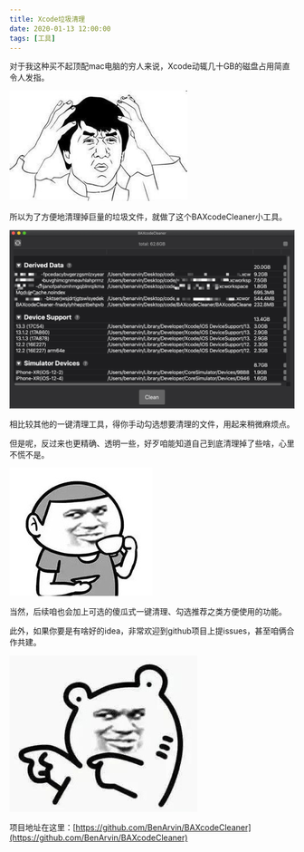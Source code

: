 ```yaml
---
title: Xcode垃圾清理
date: 2020-01-13 12:00:00
tags: [工具]
---
```


对于我这种买不起顶配mac电脑的穷人来说，Xcode动辄几十GB的磁盘占用简直令人发指。

![](/images/Xcode垃圾清理/img1.JPG)

所以为了方便地清理掉巨量的垃圾文件，就做了这个BAXcodeCleaner小工具。

![](/images/Xcode垃圾清理/snapshot.png)

相比较其他的一键清理工具，得你手动勾选想要清理的文件，用起来稍微麻烦点。

但是呢，反过来也更精确、透明一些，好歹咱能知道自己到底清理掉了些啥，心里不慌不是。

![](/images/Xcode垃圾清理/img2.JPG)

当然，后续咱也会加上可选的傻瓜式一键清理、勾选推荐之类方便使用的功能。

此外，如果你要是有啥好的idea，非常欢迎到github项目上提issues，甚至咱俩合作共建。

![](/images/Xcode垃圾清理/img3.JPG)

项目地址在这里：[https://github.com/BenArvin/BAXcodeCleaner](https://github.com/BenArvin/BAXcodeCleaner)